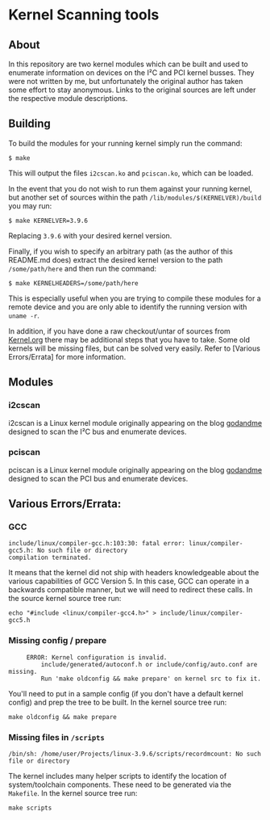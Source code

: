 # Kernel Scanning tools

## About

In this repository are two kernel modules which can be built and used to
enumerate information on devices on the I²C and PCI kernel busses. They were not
written by me, but unfortunately the original author has taken some effort to
stay anonymous.  Links to the original sources are left under the respective
module descriptions.

## Building

To build the modules for your running kernel simply run the command:

```
$ make
```

This will output the files `i2cscan.ko` and `pciscan.ko`, which can be loaded.

In the event that you do not wish to run them against your running kernel, but
another set of sources within the path `/lib/modules/$(KERNELVER)/build`
you may run:

```
$ make KERNELVER=3.9.6
```

Replacing `3.9.6` with your desired kernel version.

Finally, if you wish to specify an arbitrary path (as the author of this
README.md does) extract the desired kernel version to the path `/some/path/here`
and then run the command:

```
$ make KERNELHEADERS=/some/path/here
```

This is especially useful when you are trying to compile these modules for a
remote device and you are only able to identify the running version with
`uname -r`.

In addition, if you have done a raw checkout/untar of sources from 
[Kernel.org](https://kernel.org) there may be additional steps that you have to
take.  Some old kernels will be missing files, but can be solved very easily.
Refer to [Various Errors/Errata] for more information.

## Modules

### i2cscan

i2cscan is a Linux kernel module originally appearing on the blog 
[godandme](https://godandme.wordpress.com/2013/01/31/i2c-scanning-from-linux-kernel/)
designed to scan the I²C bus and enumerate devices.

### pciscan

pciscan is a Linux kernel module originally appearing on the blog 
[godandme](https://godandme.wordpress.com/2013/01/30/pci-scan-code-for-linux-kernel/)
designed to scan the PCI bus and enumerate devices.

## Various Errors/Errata:

### GCC
```
include/linux/compiler-gcc.h:103:30: fatal error: linux/compiler-gcc5.h: No such file or directory
compilation terminated.
```

It means that the kernel did not ship with headers knowledgeable about the
various capabilities of GCC Version 5.   In this case, GCC can operate in a
backwards compatible manner, but we will need to redirect these calls.  In the
source kernel source tree run:

```
echo "#include <linux/compiler-gcc4.h>" > include/linux/compiler-gcc5.h
```

### Missing config / prepare 

```
     ERROR: Kernel configuration is invalid.
         include/generated/autoconf.h or include/config/auto.conf are missing.
         Run 'make oldconfig && make prepare' on kernel src to fix it.
```

You'll need to put in a sample config (if you don't have a default kernel config)
and prep the tree to be built.  In the kernel source tree run:

```
make oldconfig && make prepare
```

### Missing files in `/scripts` 

```
/bin/sh: /home/user/Projects/linux-3.9.6/scripts/recordmcount: No such file or directory
```

The kernel includes many helper scripts to identify the location of
system/toolchain components.  These need to be generated via the `Makefile`.
In the kernel source tree run:

```
make scripts
```
